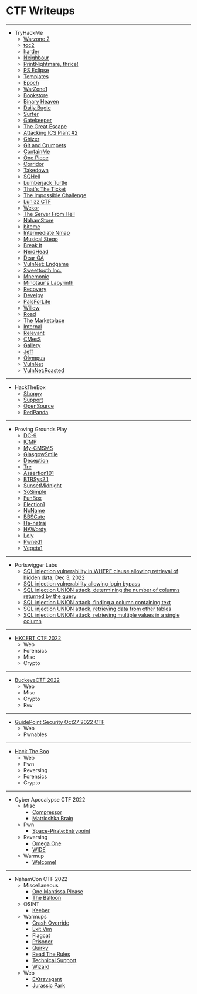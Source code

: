 # CTF Writeups

* * *
- TryHackMe
	- [Warzone 2](https://siunam321.github.io/ctf/tryhackme/Warzone2)
	- [toc2](https://siunam321.github.io/ctf/tryhackme/toc2)
	- [harder](https://siunam321.github.io/ctf/tryhackme/harder)
	- [Neighbour](https://siunam321.github.io/ctf/tryhackme/Neighbour)
	- [PrintNightmare, thrice!](https://siunam321.github.io/ctf/tryhackme/PrintNightmare-thrice)
	- [PS Eclipse](https://siunam321.github.io/ctf/tryhackme/PS-Eclipse)
	- [Templates](https://siunam321.github.io/ctf/tryhackme/Templates)
	- [Epoch](https://siunam321.github.io/ctf/tryhackme/Epoch)
	- [WarZone1](https://siunam321.github.io/ctf/tryhackme/WarZone1)
	- [Bookstore](https://siunam321.github.io/ctf/tryhackme/Bookstore)
	- [Binary Heaven](https://siunam321.github.io/ctf/tryhackme/Binary-Heaven)
	- [Daily Bugle](https://siunam321.github.io/ctf/tryhackme/Daily-Bugle)
	- [Surfer](https://siunam321.github.io/ctf/tryhackme/Surfer)
	- [Gatekeeper](https://siunam321.github.io/ctf/tryhackme/Gatekeeper)
	- [The Great Escape](https://siunam321.github.io/ctf/tryhackme/The-Great-Escape)
	- [Attacking ICS Plant #2](https://siunam321.github.io/ctf/tryhackme/Attacking-ICS-Plant-2)
	- [Ghizer](https://siunam321.github.io/ctf/tryhackme/Ghizer/)
	- [Git and Crumpets](https://siunam321.github.io/ctf/tryhackme/Git-and-Crumpets/)
	- [ContainMe](https://siunam321.github.io/ctf/tryhackme/ContainMe/)
	- [One Piece](https://siunam321.github.io/ctf/tryhackme/One-Piece/)
	- [Corridor](https://siunam321.github.io/ctf/tryhackme/Corridor/)
	- [Takedown](https://siunam321.github.io/ctf/tryhackme/Takedown/)
	- [SQHell](https://siunam321.github.io/ctf/tryhackme/SQHell/)
	- [Lumberjack Turtle](https://siunam321.github.io/ctf/tryhackme/Lumberjack-Turtle/)
	- [That's The Ticket](https://siunam321.github.io/ctf/tryhackme/Thats-The-Ticket/)
	- [The Impossible Challenge](https://siunam321.github.io/ctf/tryhackme/The-Impossible-Challenge/)
	- [Lunizz CTF](https://siunam321.github.io/ctf/tryhackme/Lunizz-CTF/)
	- [Wekor](https://siunam321.github.io/ctf/tryhackme/Wekor/)
	- [The Server From Hell](https://siunam321.github.io/ctf/tryhackme/The-Server-From-Hell/)
	- [NahamStore](https://siunam321.github.io/ctf/tryhackme/NahamStore/)
	- [biteme](https://siunam321.github.io/ctf/tryhackme/biteme/)
	- [Intermediate Nmap](https://siunam321.github.io/ctf/tryhackme/Intermediate-Nmap/)
	- [Musical Stego](https://siunam321.github.io/ctf/tryhackme/Musical-Stego/)
	- [Break It](https://siunam321.github.io/ctf/tryhackme/Break-It/)
	- [NerdHead](https://siunam321.github.io/ctf/tryhackme/NerdHead/)
	- [Dear QA](https://siunam321.github.io/ctf/tryhackme/Dear-QA/)
	- [VulnNet: Endgame](https://siunam321.github.io/ctf/tryhackme/VulnNet-Endgame/)
	- [Sweettooth Inc.](https://siunam321.github.io/ctf/tryhackme/Sweettooth-Inc/)
	- [Mnemonic](https://siunam321.github.io/ctf/tryhackme/Mnemonic/)
	- [Minotaur's Labyrinth](https://siunam321.github.io/ctf/tryhackme/Minotaur's-Labyrinth/)
	- [Recovery](https://siunam321.github.io/ctf/tryhackme/Recovery/)
	- [Develpy](https://siunam321.github.io/ctf/tryhackme/Develpy/)
	- [PalsForLife](https://siunam321.github.io/ctf/tryhackme/PalsForLife/)
	- [Willow](https://siunam321.github.io/ctf/tryhackme/Willow/)
	- [Road](https://siunam321.github.io/ctf/tryhackme/Road/)
	- [The Marketplace](https://siunam321.github.io/ctf/tryhackme/The-Marketplace/)
	- [Internal](https://siunam321.github.io/ctf/tryhackme/Internal/)
	- [Relevant](https://siunam321.github.io/ctf/tryhackme/Relevant/)
	- [CMesS](https://siunam321.github.io/ctf/tryhackme/CMesS/)
	- [Gallery](https://siunam321.github.io/ctf/tryhackme/Gallery/)
	- [Jeff](https://siunam321.github.io/ctf/tryhackme/Jeff/)
	- [Olympus](https://siunam321.github.io/ctf/tryhackme/Olympus/)
	- [VulnNet](https://siunam321.github.io/ctf/tryhackme/VulnNet/)
	- [VulnNet:Roasted](https://siunam321.github.io/ctf/tryhackme/VulnNet:Roasted/)

* * *
- HackTheBox
	- [Shoppy](https://siunam321.github.io/ctf/hackthebox/Shoppy/)
	- [Support](https://siunam321.github.io/ctf/hackthebox/Support/)
	- [OpenSource](https://siunam321.github.io/ctf/hackthebox/OpenSource/)
	- [RedPanda](https://siunam321.github.io/ctf/hackthebox/RedPanda/)

* * *
- Proving Grounds Play
	- [DC-9](https://siunam321.github.io/ctf/pgplay/DC-9/)
	- [ICMP](https://siunam321.github.io/ctf/pgplay/ICMP/)
	- [My-CMSMS](https://siunam321.github.io/ctf/pgplay/My-CMSMS/)
	- [GlasgowSmile](https://siunam321.github.io/ctf/pgplay/GlasgowSmile/)
	- [Deception](https://siunam321.github.io/ctf/pgplay/Deception/)
	- [Tre](https://siunam321.github.io/ctf/pgplay/Tre/)
	- [Assertion101](https://siunam321.github.io/ctf/pgplay/Assertion101/)
	- [BTRSys2.1](https://siunam321.github.io/ctf/pgplay/BTRSys2.1/)
	- [SunsetMidnight](https://siunam321.github.io/ctf/pgplay/SunsetMidnight/)
	- [SoSimple](https://siunam321.github.io/ctf/pgplay/SoSimple/)
	- [FunBox](https://siunam321.github.io/ctf/pgplay/FunBox/)
	- [Election1](https://siunam321.github.io/ctf/pgplay/Election1/)
	- [NoName](https://siunam321.github.io/ctf/pgplay/NoName/)
	- [BBSCute](https://siunam321.github.io/ctf/pgplay/BBSCute/)
	- [Ha-natraj](https://siunam321.github.io/ctf/pgplay/Ha-natraj/)
	- [HAWordy](https://siunam321.github.io/ctf/pgplay/HAWordy/)
	- [Loly](https://siunam321.github.io/ctf/pgplay/Loly/)
	- [Pwned1](https://siunam321.github.io/ctf/pgplay/Pwned1/)
	- [Vegeta1](https://siunam321.github.io/ctf/pgplay/Vegeta1/)

* * *
- Portswigger Labs
	- [SQL injection vulnerability in WHERE clause allowing retrieval of hidden data](https://siunam321.github.io/ctf/portswigger-labs/SQL-Injection/sqli-1), Dec 3, 2022
	- [SQL injection vulnerability allowing login bypass](https://siunam321.github.io/ctf/portswigger-labs/SQL-Injection/sqli-2)
	- [SQL injection UNION attack, determining the number of columns returned by the query](https://siunam321.github.io/ctf/portswigger-labs/SQL-Injection/sqli-3)
	- [SQL injection UNION attack, finding a column containing text](https://siunam321.github.io/ctf/portswigger-labs/SQL-Injection/sqli-4)
	- [SQL injection UNION attack, retrieving data from other tables](https://siunam321.github.io/ctf/portswigger-labs/SQL-Injection/sqli-5)
	- [SQL injection UNION attack, retrieving multiple values in a single column](https://siunam321.github.io/ctf/portswigger-labs/SQL-Injection/sqli-6)

* * *
- [HKCERT CTF 2022](https://siunam321.github.io/ctf/HKCERT-CTF-2022/)
	- Web
	- Forensics
	- Misc
	- Crypto

* * *
- [BuckeyeCTF 2022](https://siunam321.github.io/ctf/BuckeyeCTF-2022/)
	- Web
	- Misc
	- Crypto
	- Rev

* * *
- [GuidePoint Security Oct27 2022 CTF](https://siunam321.github.io/ctf/GuidePoint-Security-Oct27-2022/)
	- Web
	- Pwnables

* * *
- [Hack The Boo](https://siunam321.github.io/ctf/hacktheboo/)
	- Web
	- Pwn
	- Reversing
	- Forensics
	- Crypto

* * *
- Cyber Apocalypse CTF 2022
	- Misc
		- [Compressor](https://siunam321.github.io/ctf/cactf2022/Misc/Compressor/)
		- [Matrioshka Brain](https://siunam321.github.io/ctf/cactf2022/Misc/Matrioshka-Brain/)
	- Pwn
		- [Space-Pirate:Entrypoint](https://siunam321.github.io/ctf/cactf2022/Pwn/Space-Pirate:Entrypoint/)
	- Reversing
		- [Omega One](https://siunam321.github.io/ctf/cactf2022/Reversing/Omega-One/)
		- [WIDE](https://siunam321.github.io/ctf/cactf2022/Reversing/WIDE/)
	- Warmup
		- [Welcome!](https://siunam321.github.io/ctf/cactf2022/Warmup/Welcome!/)

* * *
- NahamCon CTF 2022
	- Miscellaneous
		- [One Mantissa Please](https://siunam321.github.io/ctf/nahamconctf2022/Miscellaneous/One-Mantissa-Please/)
		- [The Balloon](https://siunam321.github.io/ctf/nahamconctf2022/Miscellaneous/The-Balloon/)
	- OSINT
		- [Keeber](https://siunam321.github.io/ctf/nahamconctf2022/OSINT/Keeber/)
	- Warmups
		- [Crash Override](https://siunam321.github.io/ctf/nahamconctf2022/Warmups/Crash-Override/)
		- [Exit Vim](https://siunam321.github.io/ctf/nahamconctf2022/Warmups/Exit-Vim/)
		- [Flagcat](https://siunam321.github.io/ctf/nahamconctf2022/Warmups/Flagcat/)
		- [Prisoner](https://siunam321.github.io/ctf/nahamconctf2022/Warmups/Prisoner/)
		- [Quirky](https://siunam321.github.io/ctf/nahamconctf2022/Warmups/Quirky/)
		- [Read The Rules](https://siunam321.github.io/ctf/nahamconctf2022/Warmups/Read-The-Rules/)
		- [Technical Support](https://siunam321.github.io/ctf/nahamconctf2022/Warmups/Technical-Support/)
		- [Wizard](https://siunam321.github.io/ctf/nahamconctf2022/Warmups/Wizard/)
	- Web
		- [EXtravagant](https://siunam321.github.io/ctf/nahamconctf2022/Web/EXtravagant/)
		- [Jurassic Park](https://siunam321.github.io/ctf/nahamconctf2022/Web/Jurassic-Park/)

